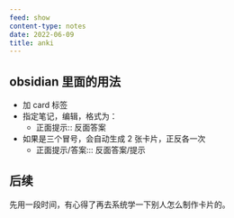 ```yaml
---
feed: show
content-type: notes
date: 2022-06-09
title: anki
---
```


## obsidian 里面的用法

- 加 card 标签
- 指定笔记，编辑，格式为：
	- 正面提示:: 反面答案 <!--SR:!2022-04-02,4,270-->
- 如果是三个冒号，会自动生成 2 张卡片，正反各一次
	- 正面提示/答案::: 反面答案/提示 <!--SR:!2022-04-02,4,270!2022-04-02,4,270-->

## 后续

先用一段时间，有心得了再去系统学一下别人怎么制作卡片的。
